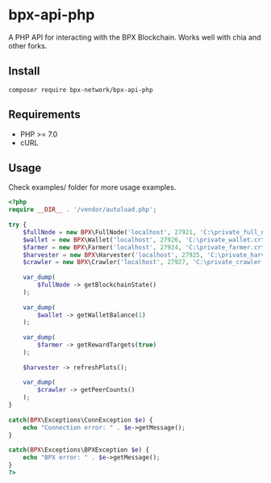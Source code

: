 # bpx-api-php
A PHP API for interacting with the BPX Blockchain.
Works well with chia and other forks.

## Install
`composer require bpx-network/bpx-api-php`

## Requirements
- PHP >= 7.0
- cURL

## Usage
Check examples/ folder for more usage examples.
```php
<?php
require __DIR__ . '/vendor/autoload.php';
    
try {
    $fullNode = new BPX\FullNode('localhost', 27921, 'C:\private_full_node.crt', 'C:\private_full_node.key');
    $wallet = new BPX\Wallet('localhost', 27926, 'C:\private_wallet.crt', 'C:\private_wallet.key');
    $farmer = new BPX\Farmer('localhost', 27924, 'C:\private_farmer.crt', 'C:\private_farmer.key');
    $harvester = new BPX\Harvester('localhost', 27925, 'C:\private_harvester.crt', 'C:\private_harvester.key');
    $crawler = new BPX\Crawler('localhost', 27927, 'C:\private_crawler.crt', 'C:\private_crawler.key');
        
    var_dump(
        $fullNode -> getBlockchainState()
    );
    
    var_dump(
        $wallet -> getWalletBalance(1)
    );
    
    var_dump(
        $farmer -> getRewardTargets(true)
    );
		
    $harvester -> refreshPlots();
    
    var_dump(
        $crawler -> getPeerCounts()
    );
}
    
catch(BPX\Exceptions\ConnException $e) {
    echo "Connection error: " . $e->getMessage();
}
    
catch(BPX\Exceptions\BPXException $e) {
    echo "BPX error: " . $e->getMessage();
}    
?>
```